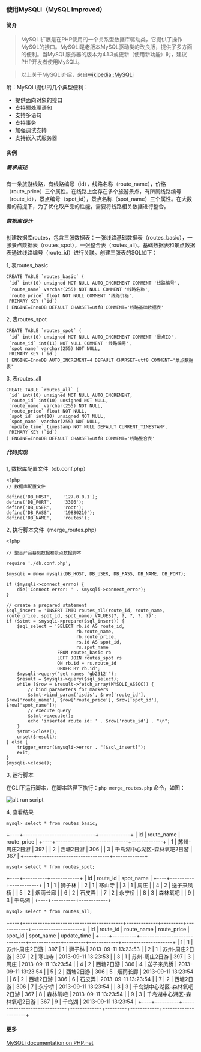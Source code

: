 ### 使用MySQLi（MySQL Improved） ###

#### 简介 ####

> MySQLi扩展是在PHP使用的一个关系型数据库驱动类，它提供了操作MySQL的接口。MySQLi是老版本MySQL驱动类的改良版，提供了多方面的便利。当MySQL服务器的版本为4.1.3或更新（使用新功能）时，建议PHP开发者使用MySQLi。

> 以上关于MySQLi介绍，来自[wikipedia::MySQLi](http://en.wikipedia.org/wiki/MySQLi "MySQLi")

附：MySQLi提供的几个典型便利：

* 提供面向对象的接口
* 支持预处理语句
* 支持多语句
* 支持事务
* 加强调试支持
* 支持嵌入式服务器

#### 实例 ####

##### 需求描述 #####

有一条旅游线路，有线路编号（id），线路名称（route_name），价格（route_price）三个属性。在线路上会存在多个旅游景点，有所属线路编号（route_id），景点编号（spot_id），景点名称（spot_name）三个属性。在大数据的前提下，为了优化取产品的性能，需要将线路相关数据进行整合。

##### 数据库设计 #####

创建数据库routes，包含三张数据表：一张线路基础数据表（routes_basic），一张景点数据表（routes_spot），一张整合表（routes_all）。基础数据表和景点数据表通过线路编号（route_id）进行关联。创建三张表的SQL如下：

1, 表routes_basic

    CREATE TABLE `routes_basic` (
     `id` int(10) unsigned NOT NULL AUTO_INCREMENT COMMENT '线路编号',
     `route_name` varchar(255) NOT NULL COMMENT '线路名称',
     `route_price` float NOT NULL COMMENT '线路价格',
     PRIMARY KEY (`id`)
    ) ENGINE=InnoDB DEFAULT CHARSET=utf8 COMMENT='线路基础数据表'

2, 表routes_spot

    CREATE TABLE `routes_spot` (
     `id` int(10) unsigned NOT NULL AUTO_INCREMENT COMMENT '景点ID',
     `route_id` int(11) NOT NULL COMMENT '线路编号',
     `spot_name` varchar(255) NOT NULL,
     PRIMARY KEY (`id`)
    ) ENGINE=InnoDB AUTO_INCREMENT=4 DEFAULT CHARSET=utf8 COMMENT='景点数据表'

3, 表routes_all

    CREATE TABLE `routes_all` (
     `id` int(10) unsigned NOT NULL AUTO_INCREMENT,
     `route_id` int(10) unsigned NOT NULL,
     `route_name` varchar(255) NOT NULL,
     `route_price` float NOT NULL,
     `spot_id` int(10) unsigned NOT NULL,
     `spot_name` varchar(255) NOT NULL,
     `update_time` timestamp NOT NULL DEFAULT CURRENT_TIMESTAMP,
     PRIMARY KEY (`id`)
    ) ENGINE=InnoDB DEFAULT CHARSET=utf8 COMMENT='线路整合表'


##### 代码实现 #####

1, 数据库配置文件（db.conf.php）

	<?php
	// 数据库配置文件

	define('DB_HOST',    '127.0.0.1');
	define('DB_PORT',    '3306');
	define('DB_USER',    'root');
	define('DB_PASS',    '19880210');
	define('DB_NAME',    'routes');

2, 执行脚本文件（merge_routes.php）

	<?php

	// 整合产品基础数据和景点数据脚本

	require './db.conf.php';

	$mysqli = @new mysqli(DB_HOST, DB_USER, DB_PASS, DB_NAME, DB_PORT);

	if ($mysqli->connect_errno) {
		die('Connect error: ' . $mysqli->connect_error);
	}

	// create a prepared statement
	$sql_insert = 'INSERT INTO routes_all(route_id, route_name, route_price, spot_id, spot_name) VALUES(?, ?, ?, ?, ?)';
	if ($stmt = $mysqli->prepare($sql_insert)) {
		$sql_select = 'SELECT rb.id AS route_id, 
							  rb.route_name, 
							  rb.route_price, 
							  rs.id AS spot_id, 
							  rs.spot_name 
					   FROM routes_basic rb 
					   LEFT JOIN routes_spot rs 
					   ON rb.id = rs.route_id 
					   ORDER BY rb.id';
		$mysqli->query("set names 'gb2312'");
		$result = $mysqli->query($sql_select);
		while ($row = $result->fetch_array(MYSQLI_ASSOC)) {
			// bind parameters for markers
			$stmt->bind_param('isdis', $row['route_id'], $row['route_name'], $row['route_price'], $row['spot_id'], $row['spot_name']);
			// execute query
			$stmt->execute();
			echo 'inserted route id: ' . $row['route_id'] . "\n";
		}
		$stmt->close();
		unset($result);
	} else {
		trigger_error($mysqli->error . "[$sql_insert]");
		exit;
	}
	$mysqli->close();

3, 运行脚本

在CLI下运行脚本，在脚本路径下执行：``php merge_routes.php`` 命令，如图：

![alt run script](https://raw.github.com/phplaber/phplaber.github.com/master/images/graph_04.png 'run script')

4, 查看结果

``mysql> select * from routes_basic;``

+----+------------------------------+-------------+
| id | route_name                   | route_price |
+----+------------------------------+-------------+
|  1 | 苏州-周庄2日游               |         397 |
|  2 | 西塘2日游                    |         306 |
|  3 | 千岛湖中心湖区-森林氧吧2日游 |         367 |
+----+------------------------------+-------------+

``mysql> select * from routes_spot;``

+----+----------+------------+
| id | route_id | spot_name  |
+----+----------+------------+
|  1 |        1 | 狮子林     |
|  2 |        1 | 寒山寺     |
|  3 |        1 | 周庄       |
|  4 |        2 | 送子来凤桥 |
|  5 |        2 | 烟雨长廊   |
|  6 |        2 | 石皮弄     |
|  7 |        2 | 永宁桥     |
|  8 |        3 | 森林氧吧   |
|  9 |        3 | 千岛湖     |
+----+----------+------------+

``mysql> select * from routes_all;``

+----+----------+------------------------------+-------------+---------+------------+---------------------+
| id | route_id | route_name                   | route_price | spot_id | spot_name  | update_time         |
+----+----------+------------------------------+-------------+---------+------------+---------------------+
|  1 |        1 | 苏州-周庄2日游               |         397 |       1 | 狮子林     | 2013-09-11 13:23:53 |
|  2 |        1 | 苏州-周庄2日游               |         397 |       2 | 寒山寺     | 2013-09-11 13:23:53 |
|  3 |        1 | 苏州-周庄2日游               |         397 |       3 | 周庄       | 2013-09-11 13:23:54 |
|  4 |        2 | 西塘2日游                    |         306 |       4 | 送子来凤桥 | 2013-09-11 13:23:54 |
|  5 |        2 | 西塘2日游                    |         306 |       5 | 烟雨长廊   | 2013-09-11 13:23:54 |
|  6 |        2 | 西塘2日游                    |         306 |       6 | 石皮弄     | 2013-09-11 13:23:54 |
|  7 |        2 | 西塘2日游                    |         306 |       7 | 永宁桥     | 2013-09-11 13:23:54 |
|  8 |        3 | 千岛湖中心湖区-森林氧吧2日游 |         367 |       8 | 森林氧吧   | 2013-09-11 13:23:54 |
|  9 |        3 | 千岛湖中心湖区-森林氧吧2日游 |         367 |       9 | 千岛湖     | 2013-09-11 13:23:54 |
+----+----------+------------------------------+-------------+---------+------------+---------------------+

#### 更多 ####

[MySQLi documentation on PHP.net](http://www.php.net/manual/en/book.mysqli.php)